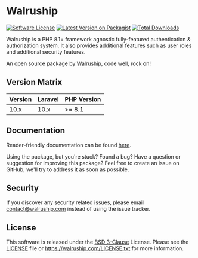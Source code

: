# Walruship

[![Software License][icon-license]][link-license]
[![Latest Version on Packagist][icon-version]][link-packagist]
[![Total Downloads][icon-downloads]][link-packagist]

Walruship is a PHP 8.1+ framework agnostic fully-featured authentication & authorization system. It also provides additional features such as user roles and additional security features.

An open source package by [Walruship](https://walruship.com), code well, rock on!

## Version Matrix

Version | Laravel | PHP Version
------- |---------| ------------
10.x     | 10.x    | >= 8.1

## Documentation

Reader-friendly documentation can be found [here][link-docs].

Using the package, but you're stuck? Found a bug? Have a question or suggestion for improving this package? Feel free to create an issue on GitHub, we'll try to address it as soon as possible.

## Security

If you discover any security related issues, please email contact@walruship.com instead of using the issue tracker.

## License

This software is released under the [BSD 3-Clause](LICENSE) License. Please see the [LICENSE](LICENSE) file or https://walruship.com/LICENSE.txt for more information.

[link-docs]:      https://walruship.com
[link-travis]:    https://walruship.com
[link-license]:   https://opensource.org/license/bsd-3-clause/
[link-packagist]: https://packagist.org/packages/walruship/support

[icon-license]:   https://poser.pugx.org/walruship/support/license
[icon-version]:   https://poser.pugx.org/walruship/support/version
[icon-downloads]: https://poser.pugx.org/walruship/support/downloads
